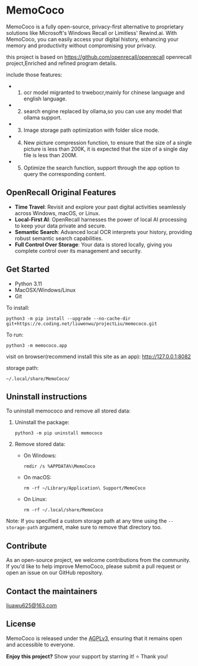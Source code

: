 # MemoCoco
MemoCoco is a fully open-source, privacy-first alternative to proprietary solutions like Microsoft's Windows Recall or Limitless' Rewind.ai. With MemoCoco, you can easily access your digital history, enhancing your memory and productivity without compromising your privacy.

this project is based on https://github.com/openrecall/openrecall openrecall project,Enriched and refined program details.

include those features:
- 1. ocr model migranted to trwebocr,mainly for chinese language and english language.
- 2. search engine replaced by ollama,so you can use any model that ollama support.
- 3. Image storage path optimization with folder slice mode.
- 4. New picture compression function, to ensure that the size of a single picture is less than 200K, it is expected that the size of a single day file is less than 200M.
- 5. Optimize the search function, support through the app option to query the corresponding content.


## OpenRecall Original Features

- **Time Travel**: Revisit and explore your past digital activities seamlessly across Windows, macOS, or Linux.
- **Local-First AI**: OpenRecall harnesses the power of local AI processing to keep your data private and secure.
- **Semantic Search**: Advanced local OCR interprets your history, providing robust semantic search capabilities.
- **Full Control Over Storage**: Your data is stored locally, giving you complete control over its management and security.

## Get Started
- Python 3.11
- MacOSX/Windows/Linux
- Git

To install:
```
python3 -m pip install --upgrade --no-cache-dir git+https://e.coding.net/liuwenwu/projectLiu/memococo.git
```

To run:
```
python3 -m memococo.app
```

visit on browser(recommend install this site as an app):
http://127.0.0.1:8082

storage path:
```
~/.local/share/MemoCoco/
```

## Uninstall instructions

To uninstall memococo and remove all stored data:

1. Uninstall the package:
   ```
   python3 -m pip uninstall memococo
   ```

2. Remove stored data:
   - On Windows:
     ```
     rmdir /s %APPDATA%\MemoCoco
     ```
   - On macOS:
     ```
     rm -rf ~/Library/Application\ Support/MemoCoco
     ```
   - On Linux:
     ```
     rm -rf ~/.local/share/MemoCoco
     ```

Note: If you specified a custom storage path at any time using the `--storage-path` argument, make sure to remove that directory too.

## Contribute

As an open-source project, we welcome contributions from the community. If you'd like to help improve MemoCoco, please submit a pull request or open an issue on our GitHub repository.

## Contact the maintainers
liuawu625@163.com

## License

MemoCoco is released under the [AGPLv3](https://opensource.org/licenses/AGPL-3.0), ensuring that it remains open and accessible to everyone.

**Enjoy this project?** Show your support by starring it! ⭐️ Thank you!